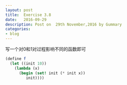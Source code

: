 ```yaml
---
layout: post
title:  Exercise 3.8
date:   2016-09-29
description: Post on  29th November,2016 by Gummary
categories:
- blog
---
```


写一个对0和1对过程影响不同的函数即可

~~~scheme
(define f 
  (let ((init 10))
    (lambda (x)
      (begin (set! init (* init x))
	     init))))
~~~

	     
